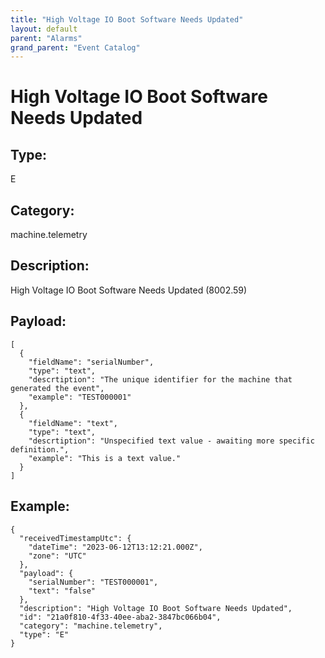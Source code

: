 ```yaml
---
title: "High Voltage IO Boot Software Needs Updated"
layout: default
parent: "Alarms"
grand_parent: "Event Catalog"
---
```


# High Voltage IO Boot Software Needs Updated

## Type:

E

## Category:

machine.telemetry

## Description: 

High Voltage IO Boot Software Needs Updated (8002.59)

## Payload:

```
[
  {
    "fieldName": "serialNumber",
    "type": "text",
    "descrtiption": "The unique identifier for the machine that generated the event",
    "example": "TEST000001"
  },
  {
    "fieldName": "text",
    "type": "text",
    "descrtiption": "Unspecified text value - awaiting more specific definition.",
    "example": "This is a text value."
  }
]
```

## Example:

```
{
  "receivedTimestampUtc": {
    "dateTime": "2023-06-12T13:12:21.000Z",
    "zone": "UTC"
  },
  "payload": {
    "serialNumber": "TEST000001",
    "text": "false"
  },
  "description": "High Voltage IO Boot Software Needs Updated",
  "id": "21a0f810-4f33-40ee-aba2-3847bc066b04",
  "category": "machine.telemetry",
  "type": "E"
}
```
